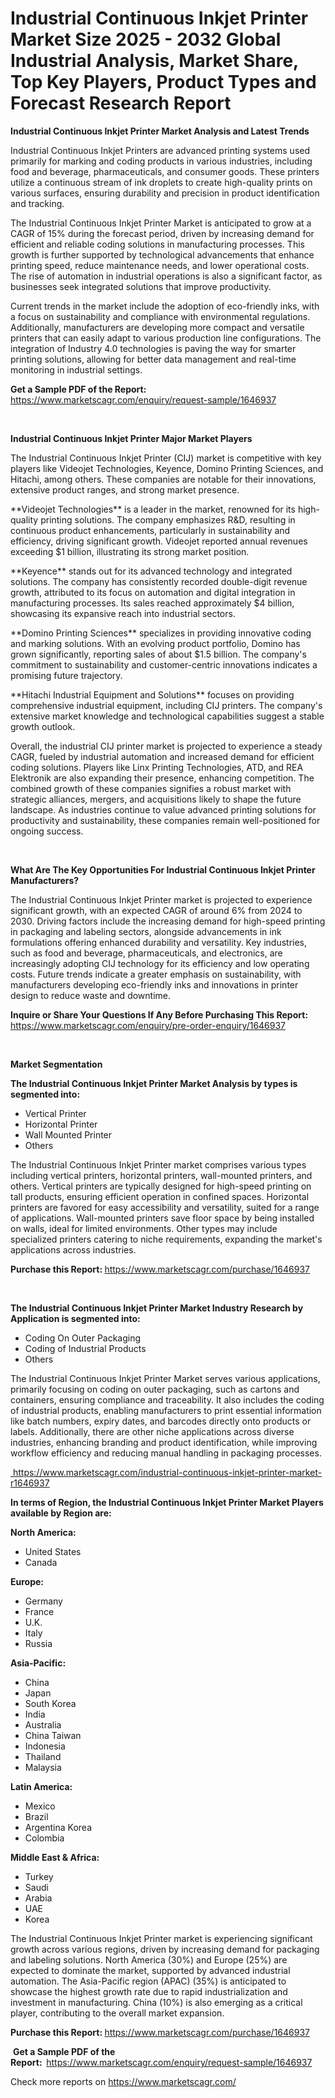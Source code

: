 <p><h1>Industrial Continuous Inkjet Printer Market Size 2025 - 2032 Global Industrial Analysis, Market Share, Top Key Players, Product Types and Forecast Research Report</h1></p><p><strong>Industrial Continuous Inkjet Printer Market Analysis and Latest Trends</strong></p>
<p><p>Industrial Continuous Inkjet Printers are advanced printing systems used primarily for marking and coding products in various industries, including food and beverage, pharmaceuticals, and consumer goods. These printers utilize a continuous stream of ink droplets to create high-quality prints on various surfaces, ensuring durability and precision in product identification and tracking.</p><p>The Industrial Continuous Inkjet Printer Market is anticipated to grow at a CAGR of 15% during the forecast period, driven by increasing demand for efficient and reliable coding solutions in manufacturing processes. This growth is further supported by technological advancements that enhance printing speed, reduce maintenance needs, and lower operational costs. The rise of automation in industrial operations is also a significant factor, as businesses seek integrated solutions that improve productivity.</p><p>Current trends in the market include the adoption of eco-friendly inks, with a focus on sustainability and compliance with environmental regulations. Additionally, manufacturers are developing more compact and versatile printers that can easily adapt to various production line configurations. The integration of Industry 4.0 technologies is paving the way for smarter printing solutions, allowing for better data management and real-time monitoring in industrial settings.</p></p>
<p><strong>Get a Sample PDF of the Report:&nbsp;</strong> <a href="https://www.marketscagr.com/enquiry/request-sample/1646937?utm_campaign=2318&utm_medium=2&utm_source=Github&utm_content=ia&utm_term=23022025&utm_id=industrial-continuous-inkjet-printer">https://www.marketscagr.com/enquiry/request-sample/1646937</a></p>
<p>&nbsp;</p>
<p><strong>Industrial Continuous Inkjet Printer Major Market Players</strong></p>
<p><p>The Industrial Continuous Inkjet Printer (CIJ) market is competitive with key players like Videojet Technologies, Keyence, Domino Printing Sciences, and Hitachi, among others. These companies are notable for their innovations, extensive product ranges, and strong market presence.</p><p>**Videojet Technologies** is a leader in the market, renowned for its high-quality printing solutions. The company emphasizes R&D, resulting in continuous product enhancements, particularly in sustainability and efficiency, driving significant growth. Videojet reported annual revenues exceeding $1 billion, illustrating its strong market position.</p><p>**Keyence** stands out for its advanced technology and integrated solutions. The company has consistently recorded double-digit revenue growth, attributed to its focus on automation and digital integration in manufacturing processes. Its sales reached approximately $4 billion, showcasing its expansive reach into industrial sectors.</p><p>**Domino Printing Sciences** specializes in providing innovative coding and marking solutions. With an evolving product portfolio, Domino has grown significantly, reporting sales of about $1.5 billion. The company's commitment to sustainability and customer-centric innovations indicates a promising future trajectory.</p><p>**Hitachi Industrial Equipment and Solutions** focuses on providing comprehensive industrial equipment, including CIJ printers. The company's extensive market knowledge and technological capabilities suggest a stable growth outlook.</p><p>Overall, the industrial CIJ printer market is projected to experience a steady CAGR, fueled by industrial automation and increased demand for efficient coding solutions. Players like Linx Printing Technologies, ATD, and REA Elektronik are also expanding their presence, enhancing competition. The combined growth of these companies signifies a robust market with strategic alliances, mergers, and acquisitions likely to shape the future landscape. As industries continue to value advanced printing solutions for productivity and sustainability, these companies remain well-positioned for ongoing success.</p></p>
<p>&nbsp;</p>
<p><strong>What Are The Key Opportunities For Industrial Continuous Inkjet Printer Manufacturers?</strong></p>
<p><p>The Industrial Continuous Inkjet Printer market is projected to experience significant growth, with an expected CAGR of around 6% from 2024 to 2030. Driving factors include the increasing demand for high-speed printing in packaging and labeling sectors, alongside advancements in ink formulations offering enhanced durability and versatility. Key industries, such as food and beverage, pharmaceuticals, and electronics, are increasingly adopting CIJ technology for its efficiency and low operating costs. Future trends indicate a greater emphasis on sustainability, with manufacturers developing eco-friendly inks and innovations in printer design to reduce waste and downtime.</p></p>
<p><strong>Inquire or Share Your Questions If Any Before Purchasing This Report:</strong> <a href="https://www.marketscagr.com/enquiry/pre-order-enquiry/1646937?utm_campaign=2318&utm_medium=2&utm_source=Github&utm_content=ia&utm_term=23022025&utm_id=industrial-continuous-inkjet-printer">https://www.marketscagr.com/enquiry/pre-order-enquiry/1646937</a></p>
<p>&nbsp;</p>
<p><strong>Market Segmentation</strong></p>
<p><strong>The Industrial Continuous Inkjet Printer Market Analysis by types is segmented into:</strong></p>
<p><ul><li>Vertical Printer</li><li>Horizontal Printer</li><li>Wall Mounted Printer</li><li>Others</li></ul></p>
<p><p>The Industrial Continuous Inkjet Printer market comprises various types including vertical printers, horizontal printers, wall-mounted printers, and others. Vertical printers are typically designed for high-speed printing on tall products, ensuring efficient operation in confined spaces. Horizontal printers are favored for easy accessibility and versatility, suited for a range of applications. Wall-mounted printers save floor space by being installed on walls, ideal for limited environments. Other types may include specialized printers catering to niche requirements, expanding the market's applications across industries.</p></p>
<p><strong>Purchase this Report:&nbsp;</strong><a href="https://www.marketscagr.com/purchase/1646937?utm_campaign=2318&utm_medium=2&utm_source=Github&utm_content=ia&utm_term=23022025&utm_id=industrial-continuous-inkjet-printer">https://www.marketscagr.com/purchase/1646937</a></p>
<p>&nbsp;</p>
<p><strong>The Industrial Continuous Inkjet Printer Market Industry Research by Application is segmented into:</strong></p>
<p><ul><li>Coding On Outer Packaging</li><li>Coding of Industrial Products</li><li>Others</li></ul></p>
<p><p>The Industrial Continuous Inkjet Printer Market serves various applications, primarily focusing on coding on outer packaging, such as cartons and containers, ensuring compliance and traceability. It also includes the coding of industrial products, enabling manufacturers to print essential information like batch numbers, expiry dates, and barcodes directly onto products or labels. Additionally, there are other niche applications across diverse industries, enhancing branding and product identification, while improving workflow efficiency and reducing manual handling in packaging processes.</p></p>
<p><a href="https://www.marketscagr.com/industrial-continuous-inkjet-printer-market-r1646937?utm_campaign=2318&utm_medium=2&utm_source=Github&utm_content=ia&utm_term=23022025&utm_id=industrial-continuous-inkjet-printer">&nbsp;https://www.marketscagr.com/industrial-continuous-inkjet-printer-market-r1646937</a></p>
<p><strong>In terms of Region, the Industrial Continuous Inkjet Printer Market Players available by Region are:</strong></p>
<p>
    <p> <strong> North America: </strong>
        <ul>
            <li>United States</li>
            <li>Canada</li>
        </ul>
        </p> 
    <p> <strong> Europe: </strong>
        <ul>
            <li>Germany</li>
            <li>France</li>
            <li>U.K.</li>
            <li>Italy</li>
            <li>Russia</li>
        </ul>
        </p> 
    <p> <strong> Asia-Pacific: </strong>
        <ul>
            <li>China</li>
            <li>Japan</li>
            <li>South Korea</li>
            <li>India</li>
            <li>Australia</li>
            <li>China Taiwan</li>
            <li>Indonesia</li>
            <li>Thailand</li>
            <li>Malaysia</li>
        </ul>
        </p> 
    <p> <strong> Latin America: </strong>
        <ul>
            <li>Mexico</li>
            <li>Brazil</li>
            <li>Argentina Korea</li>
            <li>Colombia</li>
        </ul>
        </p> 
    <p> <strong> Middle East & Africa: </strong>
        <ul>
            <li>Turkey</li>
            <li>Saudi</li>
            <li>Arabia</li>
            <li>UAE</li>
            <li>Korea</li>
        </ul>
    </p>
    </p>
<p><p>The Industrial Continuous Inkjet Printer market is experiencing significant growth across various regions, driven by increasing demand for packaging and labeling solutions. North America (30%) and Europe (25%) are expected to dominate the market, supported by advanced industrial automation. The Asia-Pacific region (APAC) (35%) is anticipated to showcase the highest growth rate due to rapid industrialization and investment in manufacturing. China (10%) is also emerging as a critical player, contributing to the overall market expansion.</p></p>
<p><strong>Purchase this Report: </strong><a href="https://www.marketscagr.com/purchase/1646937?utm_campaign=2318&utm_medium=2&utm_source=Github&utm_content=ia&utm_term=23022025&utm_id=industrial-continuous-inkjet-printer">https://www.marketscagr.com/purchase/1646937</a></p>
<p>&nbsp;<strong>Get a Sample PDF of the Report:&nbsp;&nbsp;</strong><a href="https://www.marketscagr.com/enquiry/request-sample/1646937?utm_campaign=2318&utm_medium=2&utm_source=Github&utm_content=ia&utm_term=23022025&utm_id=industrial-continuous-inkjet-printer">https://www.marketscagr.com/enquiry/request-sample/1646937</a></p>
<p><strong></strong></p>
<p>Check more reports on <a href="https://www.marketscagr.com/?utm_campaign=2318&utm_medium=2&utm_source=Github&utm_content=ia&utm_term=23022025&utm_id=industrial-continuous-inkjet-printer">https://www.marketscagr.com/</a></p>